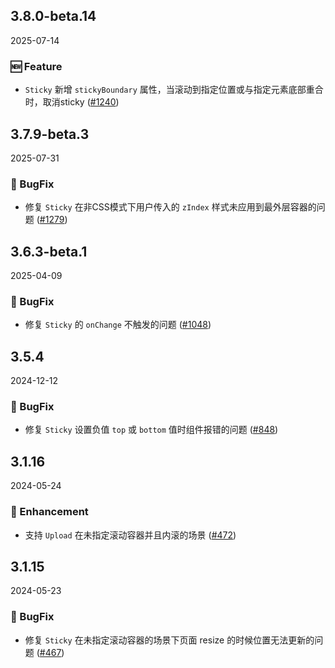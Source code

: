 ## 3.8.0-beta.14
2025-07-14

### 🆕 Feature

- `Sticky` 新增 `stickyBoundary` 属性，当滚动到指定位置或与指定元素底部重合时，取消sticky ([#1240](https://github.com/sheinsight/shineout-next/pull/1240))


## 3.7.9-beta.3
2025-07-31

### 🐞 BugFix

- 修复 `Sticky` 在非CSS模式下用户传入的 `zIndex` 样式未应用到最外层容器的问题 ([#1279](https://github.com/sheinsight/shineout-next/pull/1279))


## 3.6.3-beta.1
2025-04-09

### 🐞 BugFix

- 修复 `Sticky` 的 `onChange` 不触发的问题 ([#1048](https://github.com/sheinsight/shineout-next/pull/1048))


## 3.5.4
2024-12-12

### 🐞 BugFix

- 修复 `Sticky` 设置负值 `top` 或 `bottom` 值时组件报错的问题 ([#848](https://github.com/sheinsight/shineout-next/pull/848))


## 3.1.16
2024-05-24

### 💎 Enhancement

- 支持 `Upload` 在未指定滚动容器并且内滚的场景 ([#472](https://github.com/sheinsight/shineout-next/pull/472))


## 3.1.15
2024-05-23

### 🐞 BugFix

- 修复 `Sticky` 在未指定滚动容器的场景下页面 resize 的时候位置无法更新的问题 ([#467](https://github.com/sheinsight/shineout-next/pull/467))




